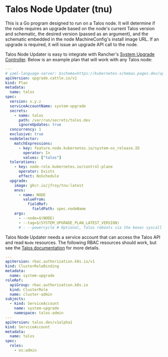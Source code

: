 # Talos Node Updater (tnu)

This is a Go program designed to run on a Talos node. It will determine if the node requires an
upgrade based on the node's current Talos version and schematic, the desired version (passed as an
argument), and the schematic embedded in the node MachineConfig's install image URL. If an upgrade
is required, it will issue an upgrade API call to the node.

Talos Node Updater is easy to integrate with Rancher's
[System Upgrade Controller](https://github.com/rancher/system-upgrade-controller). Below is an
example plan that will work with any Talos node:

```yaml
---
# yaml-language-server: $schema=https://kubernetes-schemas.pages.dev/upgrade.cattle.io/plan_v1.json
apiVersion: upgrade.cattle.io/v1
kind: Plan
metadata:
  name: talos
spec:
  version: x.y.z
  serviceAccountName: system-upgrade
  secrets:
    - name: talos
      path: /var/run/secrets/talos.dev
      ignoreUpdates: true
  concurrency: 1
  exclusive: true
  nodeSelector:
    matchExpressions:
      - key: feature.node.kubernetes.io/system-os_release.ID
        operator: In
        values: ["talos"]
  tolerations:
    - key: node-role.kubernetes.io/control-plane
      operator: Exists
      effect: NoSchedule
  upgrade:
    image: ghcr.io/jfroy/tnu:latest
    envs:
      - name: NODE
        valueFrom:
          fieldRef:
            fieldPath: spec.nodeName
    args:
      - --node=$(NODE)
      - --tag=$(SYSTEM_UPGRADE_PLAN_LATEST_VERSION)
      # - --powercycle # Optional, Talos reboots via the kexec syscall by default
```

Talos Node Updater needs a service account that can access the Talos API and read `Node` resources.
The following RBAC resources should work, but see the
[Talos documentation](https://www.talos.dev/v1.9/advanced/talos-api-access-from-k8s/) for more
details.

```yaml
---
apiVersion: rbac.authorization.k8s.io/v1
kind: ClusterRoleBinding
metadata:
  name: system-upgrade
roleRef:
  apiGroup: rbac.authorization.k8s.io
  kind: ClusterRole
  name: cluster-admin
subjects:
  - kind: ServiceAccount
    name: system-upgrade
    namespace: talos-admin
---
apiVersion: talos.dev/v1alpha1
kind: ServiceAccount
metadata:
  name: talos
spec:
  roles:
    - os:admin
```

